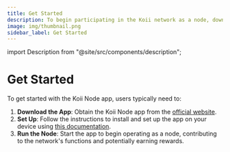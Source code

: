 ```yaml
---
title: Get Started
description: To begin participating in the Koii network as a node, download the Koii Node app from the official website, follow the setup instructions provided in the documentation, and start the app to contribute to network operations and earn potential rewards.
image: img/thumbnail.png
sidebar_label: Get Started
---
```


import Description from "@site/src/components/description";

# Get Started

To get started with the Koii Node app, users typically need to:

1. **Download the App**: Obtain the Koii Node app from the [official website](https://www.koii.network/node).
2. **Set Up**: Follow the instructions to install and set up the app on your device using [this documentation](https://docs.koii.network/run-a-node/task-nodes/how-to-run-a-koii-node).
3. **Run the Node**: Start the app to begin operating as a node, contributing to the network's functions and potentially earning rewards.
